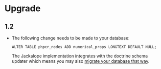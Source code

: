 Upgrade
=======

1.2
---

- The following change needs to be made to your database: 

  `ALTER TABLE phpcr_nodes ADD numerical_props LONGTEXT DEFAULT NULL;` 
  
  The Jackalope implementation integrates with the doctrine schema updater
  which means you may also [migrate your database that
  way](http://symfony.com/doc/current/book/doctrine.html#generating-getters-and-setters).

